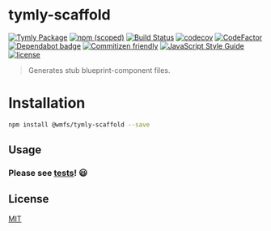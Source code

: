 # tymly-scaffold

[![Tymly Package](https://img.shields.io/badge/tymly-package-blue.svg)](https://tymly.io/)
[![npm (scoped)](https://img.shields.io/npm/v/@wmfs/tymly-scaffold.svg)](https://www.npmjs.com/package/@wmfs/tymly-scaffold)
[![Build Status](https://travis-ci.org/wmfs/tymly-scaffold.svg?branch=master)](https://travis-ci.org/wmfs/tymly-scaffold)
[![codecov](https://codecov.io/gh/wmfs/tymly-scaffold/branch/master/graph/badge.svg)](https://codecov.io/gh/wmfs/tymly-scaffold)
[![CodeFactor](https://www.codefactor.io/repository/github/wmfs/tymly-scaffold/badge)](https://www.codefactor.io/repository/github/wmfs/tymly-scaffold)
[![Dependabot badge](https://img.shields.io/badge/Dependabot-active-brightgreen.svg)](https://dependabot.com/)
[![Commitizen friendly](https://img.shields.io/badge/commitizen-friendly-brightgreen.svg)](http://commitizen.github.io/cz-cli/)
[![JavaScript Style Guide](https://img.shields.io/badge/code_style-standard-brightgreen.svg)](https://standardjs.com)
[![license](https://img.shields.io/github/license/mashape/apistatus.svg)](https://github.com/wmfs/tymly-scaffold/blob/master/README.md)

> Generates stub blueprint-component files.

# Installation

``` bash
npm install @wmfs/tymly-scaffold --save
```

## <a name="Usage"></a> Usage

### Please see [tests](https://github.com/wmfs/tymly-scaffold/blob/master/test/scaffold-spec.js)! :smiley:

## <a name='license'></a>License
[MIT](https://github.com/wmfs/tymly-gatherer/blob/master/LICENSE)
